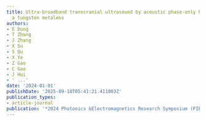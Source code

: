 ```yaml
---
title: Ultra-broadband transcranial ultrasound by acoustic phase-only hologram with
  a tungsten metalens
authors:
- E Dong
- T Zhang
- J Zhang
- X Su
- S Qu
- X Ye
- Z Gao
- C Gao
- J Hui
- ' ...'
date: '2024-01-01'
publishDate: '2025-09-18T05:41:21.411003Z'
publication_types:
- article-journal
publication: '*2024 Photonics &Electromagnetics Research Symposium (PIERS)*'
---
```

